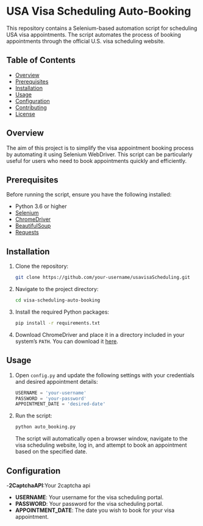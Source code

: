 
# USA Visa Scheduling Auto-Booking

This repository contains a Selenium-based automation script for scheduling USA visa appointments. The script automates the process of booking appointments through the official U.S. visa scheduling website.

## Table of Contents

- [Overview](#overview)
- [Prerequisites](#prerequisites)
- [Installation](#installation)
- [Usage](#usage)
- [Configuration](#configuration)
- [Contributing](#contributing)
- [License](#license)

## Overview

The aim of this project is to simplify the visa appointment booking process by automating it using Selenium WebDriver. This script can be particularly useful for users who need to book appointments quickly and efficiently.

## Prerequisites

Before running the script, ensure you have the following installed:

- Python 3.6 or higher
- [Selenium](https://www.selenium.dev/)
- [ChromeDriver](https://sites.google.com/chromium.org/driver/)
- [BeautifulSoup](https://www.crummy.com/software/BeautifulSoup/)
- [Requests](https://requests.readthedocs.io/en/master/)

## Installation

1. Clone the repository:

   ```bash
   git clone https://github.com/your-username/usavisaScheduling.git
   ```

2. Navigate to the project directory:

   ```bash
   cd visa-scheduling-auto-booking
   ```

3. Install the required Python packages:

   ```bash
   pip install -r requirements.txt
   ```

4. Download ChromeDriver and place it in a directory included in your system’s `PATH`. You can download it [here](https://sites.google.com/chromium.org/driver/).

## Usage

1. Open `config.py` and update the following settings with your credentials and desired appointment details:

   ```python
   USERNAME = 'your-username'
   PASSWORD = 'your-password'
   APPOINTMENT_DATE = 'desired-date'
   ```

2. Run the script:

   ```bash
   python auto_booking.py
   ```

   The script will automatically open a browser window, navigate to the visa scheduling website, log in, and attempt to book an appointment based on the specified date.

## Configuration
-**2CaptchaAPI**:Your 2captcha api
- **USERNAME**: Your username for the visa scheduling portal.
- **PASSWORD**: Your password for the visa scheduling portal.
- **APPOINTMENT_DATE**: The date you wish to book for your visa appointment.


